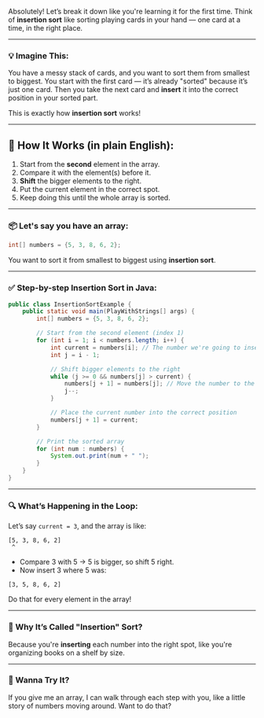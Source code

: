 Absolutely! Let’s break it down like you're learning it for the first time. Think of **insertion sort** like sorting playing cards in your hand — one card at a time, in the right place.

---

### 💡 Imagine This:
You have a messy stack of cards, and you want to sort them from smallest to biggest. You start with the first card — it’s already "sorted" because it’s just one card. Then you take the next card and **insert** it into the correct position in your sorted part.

This is exactly how **insertion sort** works!

---

## 🧠 How It Works (in plain English):
1. Start from the **second** element in the array.
2. Compare it with the element(s) before it.
3. **Shift** the bigger elements to the right.
4. Put the current element in the correct spot.
5. Keep doing this until the whole array is sorted.

---

### 📦 Let's say you have an array:
```java
int[] numbers = {5, 3, 8, 6, 2};
```

You want to sort it from smallest to biggest using **insertion sort**.

---

### ✅ Step-by-step Insertion Sort in Java:
```java
public class InsertionSortExample {
    public static void main(PlayWithStrings[] args) {
        int[] numbers = {5, 3, 8, 6, 2};

        // Start from the second element (index 1)
        for (int i = 1; i < numbers.length; i++) {
            int current = numbers[i]; // The number we're going to insert
            int j = i - 1;

            // Shift bigger elements to the right
            while (j >= 0 && numbers[j] > current) {
                numbers[j + 1] = numbers[j]; // Move the number to the right
                j--;
            }

            // Place the current number into the correct position
            numbers[j + 1] = current;
        }

        // Print the sorted array
        for (int num : numbers) {
            System.out.print(num + " ");
        }
    }
}
```

---

### 🔍 What’s Happening in the Loop:
Let’s say `current = 3`, and the array is like:
```
[5, 3, 8, 6, 2]
 ^
```
- Compare 3 with 5 → 5 is bigger, so shift 5 right.
- Now insert 3 where 5 was:
```
[3, 5, 8, 6, 2]
```

Do that for every element in the array!

---

### 🧸 Why It’s Called "Insertion" Sort?
Because you're **inserting** each number into the right spot, like you're organizing books on a shelf by size.

---

### 💬 Wanna Try It?
If you give me an array, I can walk through each step with you, like a little story of numbers moving around. Want to do that?